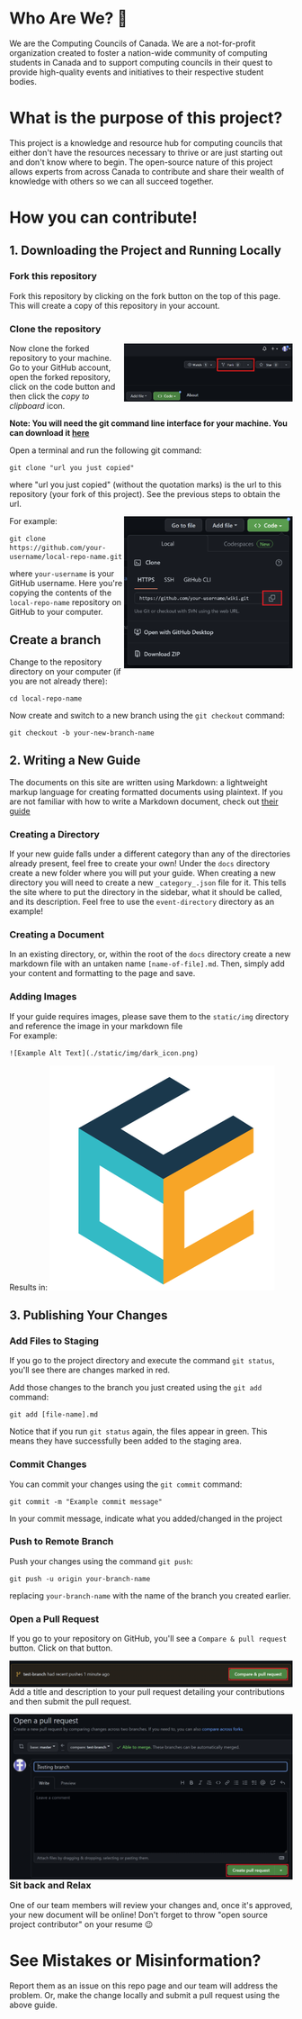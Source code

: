 # Who Are We? 🍁

We are the Computing Councils of Canada. We are a not-for-profit organization created to foster a nation-wide community of computing students in Canada and to support computing councils in their quest to provide high-quality events and initiatives to their respective student bodies.

# What is the purpose of this project?

This project is a knowledge and resource hub for computing councils that either don't have the resources necessary to thrive or are just starting out and don't know where to begin. The open-source nature of this project allows experts from across Canada to contribute and share their wealth of knowledge with others so we can all succeed together.

# How you can contribute!

## 1. Downloading the Project and Running Locally

### Fork this repository

Fork this repository by clicking on the fork button on the top of this page.
This will create a copy of this repository in your account.

### Clone the repository

<img align="right" width="300" src="./static/img/tutorial/fork-repo.png" alt="clone this repository" />

Now clone the forked repository to your machine. Go to your GitHub account, open the forked repository, click on the code button and then click the _copy to clipboard_ icon.

**Note: You will need the git command line interface for your machine. You can download it [here](https://git-scm.com/downloads)**

Open a terminal and run the following git command:

```
git clone "url you just copied"
```

where "url you just copied" (without the quotation marks) is the url to this repository (your fork of this project). See the previous steps to obtain the url.

<img align="right" width="300" src="./static/img/tutorial/clone-repo.png" alt="copy URL to clipboard" />

For example:

```
git clone https://github.com/your-username/local-repo-name.git
```

where `your-username` is your GitHub username. Here you're copying the contents of the `local-repo-name` repository on GitHub to your computer.

## Create a branch

Change to the repository directory on your computer (if you are not already there):

```
cd local-repo-name
```

Now create and switch to a new branch using the `git checkout` command:

```
git checkout -b your-new-branch-name
```


## 2. Writing a New Guide
The documents on this site are written using Markdown: a lightweight markup language for creating formatted documents using plaintext.
If you are not familiar with how to write a Markdown document, check out [their guide](https://www.markdownguide.org/getting-started/)

### Creating a Directory
If your new guide falls under a different category than any of the directories already present, feel free to create your own! Under the `docs` directory create a new folder where you will put your guide. 
When creating a new directory you will need to create a new `_category_.json` file for it. This tells the site where to put the directory in the sidebar, what it should be called, and its description. Feel free to use the `event-directory` directory as an example!

### Creating a Document
In an existing directory, or, within the root of the `docs` directory create a new markdown file with an untaken name `[name-of-file].md`. Then, simply add your content and formatting to the page and save. 

### Adding Images
If your guide requires images, please save them to the `static/img` directory and reference the image in your markdown file
<br>
For example:
```
![Example Alt Text](./static/img/dark_icon.png) 
```
Results in:
![Example Alt Text](./static/img/dark_icon.png) 

## 3. Publishing Your Changes

### Add Files to Staging
If you go to the project directory and execute the command `git status`, you'll see there are changes marked in red.

Add those changes to the branch you just created using the `git add` command:

```
git add [file-name].md
```

Notice that if you run `git status` again, the files appear in green. This means they have successfully been added to the staging area.

### Commit Changes
You can commit your changes using the `git commit` command:

```
git commit -m "Example commit message"
```

In your commit message, indicate what you added/changed in the project

### Push to Remote Branch
Push your changes using the command `git push`:

```
git push -u origin your-branch-name
```

replacing `your-branch-name` with the name of the branch you created earlier.

### Open a Pull Request
If you go to your repository on GitHub, you'll see a `Compare & pull request` button. Click on that button.

<img style="float: right;" src="./static/img/tutorial/open-pr.png" alt="create a pull request" />

Add a title and description to your pull request detailing your contributions and then submit the pull request.

<img style="float: right;" src="./static/img/tutorial/create-pr.png" alt="submit pull request" />

### Sit back and Relax
One of our team members will review your changes and, once it's approved, your new document will be online! Don't forget to throw "open source project contributor" on your resume 😉

# See Mistakes or Misinformation?
Report them as an issue on this repo page and our team will address the problem. Or, make the change locally and submit a pull request using the above guide.